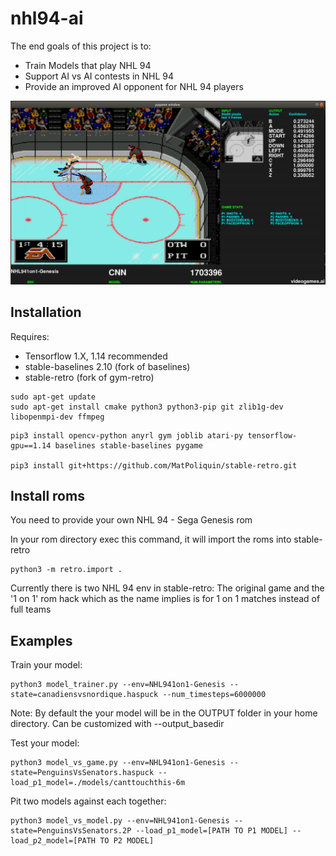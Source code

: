 # nhl94-ai


The end goals of this project is to:
*   Train Models that play NHL 94
*   Support AI vs AI contests in NHL 94
*   Provide an improved AI opponent for NHL 94 players

![screenshot 01](./screenshot01.png)

## Installation

Requires:
*   Tensorflow 1.X, 1.14 recommended
*   stable-baselines 2.10 (fork of baselines)
*   stable-retro (fork of gym-retro)

```
sudo apt-get update
sudo apt-get install cmake python3 python3-pip git zlib1g-dev libopenmpi-dev ffmpeg
```

```
pip3 install opencv-python anyrl gym joblib atari-py tensorflow-gpu==1.14 baselines stable-baselines pygame

pip3 install git+https://github.com/MatPoliquin/stable-retro.git
```

## Install roms
You need to provide your own NHL 94 - Sega Genesis rom

In your rom directory exec this command, it will import the roms into stable-retro
```
python3 -m retro.import .
```

Currently there is two NHL 94 env in stable-retro: The original game and the '1 on 1' rom hack which as the name implies is for 1 on 1 matches instead of full teams

## Examples

Train your model:
```
python3 model_trainer.py --env=NHL941on1-Genesis --state=canadiensvsnordique.haspuck --num_timesteps=6000000
```

Note: By default the your model will be in the OUTPUT folder in your home directory. Can be customized with --output_basedir


Test your model:
```
python3 model_vs_game.py --env=NHL941on1-Genesis --state=PenguinsVsSenators.haspuck --load_p1_model=./models/canttouchthis-6m
```

Pit two models against each together:
```
python3 model_vs_model.py --env=NHL941on1-Genesis --state=PenguinsVsSenators.2P --load_p1_model=[PATH TO P1 MODEL] --load_p2_model=[PATH TO P2 MODEL]
```
